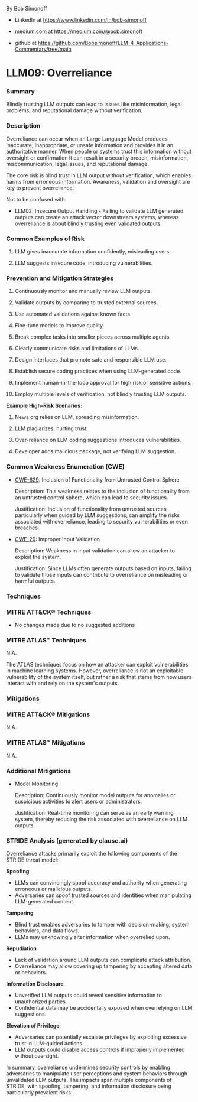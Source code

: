 By Bob Simonoff

- LinkedIn at https://www.linkedin.com/in/bob-simonoff

- medium.com at https://medium.com/@bob.simonoff

- github at https://github.com/Bobsimonoff/LLM-4-Applications-Commentary/tree/main


# LLM09: Overreliance

### Summary

Blindly trusting LLM outputs can lead to issues like misinformation, legal problems, and reputational damage without verification.

### Description

Overreliance can occur when an Large Language Model produces inaccurate, inappropriate, or unsafe information and provides it in an authoritative manner. When people or systems trust this information without oversight or confirmation it can result in a security breach, misinformation, miscommunication, legal issues, and reputational damage.

The core risk is blind trust in LLM output without verification, which enables harms from erroneous information. Awareness, validation and oversight are key to prevent overreliance.

Not to be confused with:
- LLM02: Insecure Output Handling - Failing to validate LLM generated outputs can create an attack vector downstream systems, whereas overreliance is about blindly trusting even validated outputs.


### Common Examples of Risk

1. LLM gives inaccurate information confidently, misleading users. 

2. LLM suggests insecure code, introducing vulnerabilities.


### Prevention and Mitigation Strategies

1. Continuously monitor and manually review LLM outputs.

2. Validate outputs by comparing to trusted external sources.

3. Use automated validations against known facts.

4. Fine-tune models to improve quality. 

5. Break complex tasks into smaller pieces across multiple agents.

6. Clearly communicate risks and limitations of LLMs.

7. Design interfaces that promote safe and responsible LLM use.

8. Establish secure coding practices when using LLM-generated code.

9. Implement human-in-the-loop approval for high risk or sensitive actions. 

10. Employ multiple levels of verification, not blindly trusting LLM outputs.

**Example High-Risk Scenarios:**

1. News org relies on LLM, spreading misinformation.

2. LLM plagiarizes, hurting trust.

3. Over-reliance on LLM coding suggestions introduces vulnerabilities. 

4. Developer adds malicious package, not verifying LLM suggestion.


### Common Weakness Enumeration (CWE)

- [CWE-829](https://cwe.mitre.org/data/definitions/829.html): Inclusion of Functionality from Untrusted Control Sphere

  Description: This weakness relates to the inclusion of functionality from an untrusted control sphere, which can lead to security issues.

  Justification: Inclusion of functionality from untrusted sources, particularly when guided by LLM suggestions, can amplify the risks associated with overreliance, leading to security vulnerabilities or even breaches.

- [CWE-20](https://cwe.mitre.org/data/definitions/20.html): Improper Input Validation
  
  Description: Weakness in input validation can allow an attacker to exploit the system.
  
  Justification: Since LLMs often generate outputs based on inputs, failing to validate those inputs can contribute to overreliance on misleading or harmful outputs.


### Techniques

### MITRE ATT&CK® Techniques

- No changes made due to no suggested additions

### MITRE ATLAS™ Techniques

N.A.

The ATLAS techniques focus on how an attacker can exploit vulnerabilities in machine learning systems. However, overreliance is not an exploitable vulnerability of the system itself, but rather a risk that stems from how users interact with and rely on the system's outputs.


### Mitigations

### MITRE ATT&CK® Mitigations

N.A.

### MITRE ATLAS™ Mitigations  

N.A.

### Additional Mitigations

- Model Monitoring

  Description: Continuously monitor model outputs for anomalies or suspicious activities to alert users or administrators.

  Justification: Real-time monitoring can serve as an early warning system, thereby reducing the risk associated with overreliance on LLM outputs.

### STRIDE Analysis (generated by clause.ai)

Overreliance attacks primarily exploit the following components of the STRIDE threat model:

**Spoofing**

- LLMs can convincingly spoof accuracy and authority when generating erroneous or malicious outputs.
- Adversaries can spoof trusted sources and identities when manipulating LLM-generated content.

**Tampering**

- Blind trust enables adversaries to tamper with decision-making, system behaviors, and data flows.
- LLMs may unknowingly alter information when overrelied upon.

**Repudiation** 

- Lack of validation around LLM outputs can complicate attack attribution.
- Overreliance may allow covering up tampering by accepting altered data or behaviors.

**Information Disclosure**

- Unverified LLM outputs could reveal sensitive information to unauthorized parties.
- Confidential data may be accidentally exposed when overrelying on LLM suggestions.

**Elevation of Privilege** 

- Adversaries can potentially escalate privileges by exploiting excessive trust in LLM-guided actions.
- LLM outputs could disable access controls if improperly implemented without oversight.

In summary, overreliance undermines security controls by enabling adversaries to manipulate user perceptions and system behaviors through unvalidated LLM outputs. The impacts span multiple components of STRIDE, with spoofing, tampering, and information disclosure being particularly prevalent risks.
